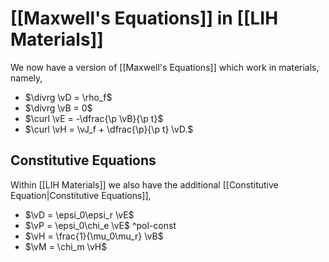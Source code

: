 # [[Maxwell's Equations]] in [[LIH Materials]]

We now have a version of [[Maxwell's Equations]] which work in materials, namely,

- $\divrg \vD = \rho_f$
- $\divrg \vB = 0$
- $\curl \vE = -\dfrac{\p \vB}{\p t}$
- $\curl \vH = \vJ_f + \dfrac{\p}{\p t} \vD.$

## Constitutive Equations

Within [[LIH Materials]] we also have the additional [[Constitutive Equation|Constitutive Equations]],

- $\vD = \epsi_0\epsi_r \vE$
- $\vP = \epsi_0\chi_e \vE$ ^pol-const
- $\vH = \frac{1}{\mu_0\mu_r} \vB$
- $\vM = \chi_m \vH$

